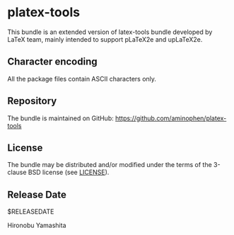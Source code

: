 # platex-tools

This bundle is an extended version of latex-tools bundle developed
by LaTeX team, mainly intended to support pLaTeX2e and upLaTeX2e.

## Character encoding

All the package files contain ASCII characters only.

## Repository

The bundle is maintained on GitHub:
https://github.com/aminophen/platex-tools

## License

The bundle may be distributed and/or modified under the terms of
the 3-clause BSD license (see [LICENSE](./LICENSE)).

## Release Date

$RELEASEDATE

Hironobu Yamashita
